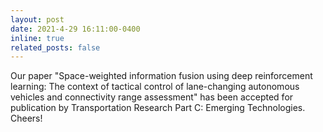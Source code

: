 ```yaml
---
layout: post
date: 2021-4-29 16:11:00-0400
inline: true
related_posts: false
---
```


Our paper "Space-weighted information fusion using deep reinforcement learning: The context of tactical control of lane-changing autonomous vehicles and connectivity range assessment" has been accepted for publication by Transportation Research Part C: Emerging Technologies. Cheers!